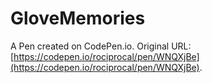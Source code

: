 # GloveMemories

A Pen created on CodePen.io. Original URL: [https://codepen.io/rociprocal/pen/WNQXjBe](https://codepen.io/rociprocal/pen/WNQXjBe).


